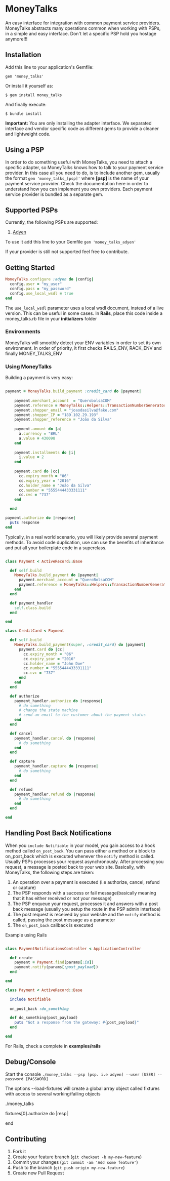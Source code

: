 # MoneyTalks

An easy interface for integration with common payment service providers. MoneyTalks abstracts many operations common
when working with PSPs, in a simple and easy interface.  Don't let a specific PSP hold you hostage anymore!!!

## Installation

Add this line to your application's Gemfile:

    gem 'money_talks'

Or install it yourself as:

    $ gem install money_talks

And finally execute:

    $ bundle install

__Important:__ You are only installing the adapter interface. We separated interface and vendor specific code as
different gems to provide a cleaner and lightweight code.

## Using a PSP

In order to do something useful with MoneyTalks, you need to attach a specific adapter, so MoneyTalks knows how to talk 
to your payment service provider. In this case all you need to do, is to include another gem, usually the format ``gem
'money_talks_[psp]'`` where __[psp]__  is the name of your payment service provider. Check the documentation here
in order to understand how you can implement you own providers.
Each payment service provider is bundled as a separate gem. 

## Supported PSPs

Currently, the following PSPs are supported:

1. [Adyen](https://github.com/redealumni/money_talks_adyen) 

To use it add this line to your Gemfile `` gem 'money_talks_adyen' ``

If your provider is still not supported feel free to contribute.

## Getting Started

``` ruby
MoneyTalks.configure :adyen do |config|
  config.user = "my_user"
  config.pass = "my_password"
  config.use_local_wsdl = true
end

```

The ``use_local_wsdl`` parameter uses a local wsdl document, instead of a live version. This can be useful in some
cases.
In __Rails__, place this code inside a money_talks.rb file in your __initializers__ folder

### Environments

MoneyTalks will smoothly detect your ENV variables in order to set its own environment. 
In order of priority, it first checks RAILS_ENV, RACK_ENV and finally MONEY_TALKS_ENV

### Using MoneyTalks
Building a payment is very easy:

``` ruby

payment = MoneyTalks.build_payment :credit_card do |payment|
    
    payment.merchant_account  = "QuerobolsaCOM"
    payment.reference = MoneyTalks::Helpers::TransactionNumberGenerator.generate(size:8)
    payment.shopper_email = "joaodasilva@fake.com"
    payment.shopper_IP = "189.102.29.193"
    payment.shopper_reference = "João da Silva"
    
    payment.amount do |a|
      a.currency = "BRL"
      a.value = 430098
    end
    
    payment.installments do |i|
      i.value = 2
    end
    
    payment.card do |cc|
      cc.expiry_month = "06"
      cc.expiry_year = "2016"
      cc.holder_name = "João da Silva"
      cc.number = "5555444433331111"
      cc.cvc = "737"
    end

  end

payment.authorize do |response|
  puts response
end

```

Typically, in a real world scenario, you will likely provide several payment methods. To avoid code duplication,
use can use the benefits of inheritance and put all your boilerplate code in a superclass.

``` ruby

class Payment < ActiveRecord::Base

  def self.build
    MoneyTalks.build_payment do |payment|
      payment.merchant_account = "QueroBolsaCOM"
      payment.reference = MoneyTalks::Helpers::TransactionNumberGenerator.generate(size:8)
    end
  end

  def payment_handler
    self.class.build
  end

end

class CreditCard < Payment

  def self.build
    MoneyTalks.build_payment(super, :credit_card) do |payment|
      payment.card do |cc|
        cc.expiry_month = "06"
        cc.expiry_year = "2016"
        cc.holder_name = "John Doe"
        cc.number = "5555444433331111"
        cc.cvc = "737"
      end
    end
  end

  def authorize
    payment_handler.authorize do |response|
      # do something
      # change the state machine
      # send an email to the customer about the payment status
    end
  end

  def cancel
    payment_handler.cancel do |response|
      # do something
    end
  end

  def capture
    payment_handler.capture do |response|
      # do something
    end
  end

  def refund
    payment_handler.refund do |response|
      # do something
    end
  end

end

```

## Handling Post Back Notifications

When you ``include Notifiable`` in your model, you gain access to a hook method called ``on_post_back``.  You can pass
either a method or a block to on_post_back which is executed whenever the ``notify`` method is called.
Usually PSPs processes your request asynchronously. After processing you request, a message is posted back to your
web site. Basically, with MoneyTalks, the following steps are taken:

  1. An operation over a payment is executed (i.e authorize, cancel, refund or capture)
  2. The PSP responds with a success or fail message(basically meaning that it has either received or not your message)
  3. The PSP enqueue your request, processes it and answers with a post back message (usually you setup the route
  in the PSP admin interface)
  4. The post request is received by your website and the ``notify`` method is called, passing the post message as a
     parameter
  5. The ``on_post_back`` callback is executed

Example using Rails

``` ruby

class PaymentNotificationsController < ApplicationController

  def create
    payment = Payment.find(params[:id])
    payment.notify(params[:post_payload])
  end

end

class Payment < ActiveRecord::Base

  include Notifiable
  
  on_post_back :do_something

  def do_something(post_payload)
    puts "Got a response from the gateway: #{post_payload}"
  end

end

```

For Rails, check a complete in __examples/rails__

## Debug/Console

Start the console `` ./money_talks --psp [psp. i.e adyen] --user [USER] --password [PASSWORD] ``

The options --load-fixtures will create a global array object called fixtures with access to several working/failing
objects

./money_talks

fixtures[0].authorize do |resp|

end

## Contributing

1. Fork it
2. Create your feature branch (`git checkout -b my-new-feature`)
3. Commit your changes (`git commit -am 'Add some feature'`)
4. Push to the branch (`git push origin my-new-feature`)
5. Create new Pull Request
